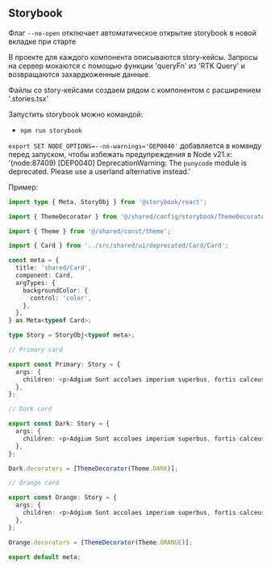 ## Storybook

Флаг `--no-open` отключает автоматическое открытие storybook в новой вкладке при старте

В проекте для каждого компонента описываются story-кейсы.
Запросы на сервер мокаются с помощью функции 'queryFn' из 'RTK Query' и возвращаются захардкоженные данные.

Файлы со story-кейсами создаем рядом с компонентом с расширением '.stories.tsx'

Запустить storybook можно командой:
- `npm run storybook`
 
`export SET NODE_OPTIONS=--no-warnings='DEP0040'` добавляется в команду перед запуском, 
чтобы избежать предупреждения в Node v21.x: '(node:87409) [DEP0040] DeprecationWarning: 
The `punycode` module is deprecated. Please use a userland alternative instead.'

Пример:

```typescript jsx
import type { Meta, StoryObj } from '@storybook/react';

import { ThemeDecorator } from '@/shared/config/storybook/ThemeDecorator/ThemeDecorator';

import { Theme } from '@/shared/const/theme';

import { Card } from '../src/shared/ui/deprecated/Card/Card';

const meta = {
  title: 'shared/Card',
  component: Card,
  argTypes: {
    backgroundColor: {
      control: 'color',
    },
  },
} as Meta<typeof Card>;

type Story = StoryObj<typeof meta>;

// Primary card

export const Primary: Story = {
  args: {
    children: <p>Adgium Sunt accolaes imperium superbus, fortis calceuses.</p>,
  },
};

// Dark card

export const Dark: Story = {
  args: {
    children: <p>Adgium Sunt accolaes imperium superbus, fortis calceuses.</p>,
  },
};

Dark.decorators = [ThemeDecorator(Theme.DARK)];

// Orange card

export const Orange: Story = {
  args: {
    children: <p>Adgium Sunt accolaes imperium superbus, fortis calceuses.</p>,
  },
};

Orange.decorators = [ThemeDecorator(Theme.ORANGE)];

export default meta;

```
